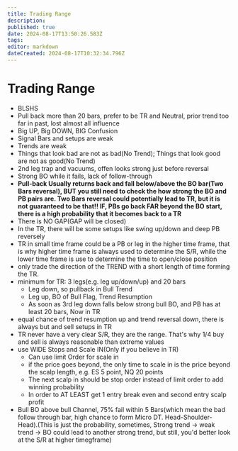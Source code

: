 ```yaml
---
title: Trading Range
description: 
published: true
date: 2024-08-17T13:50:26.583Z
tags: 
editor: markdown
dateCreated: 2024-08-17T10:32:34.796Z
---
```


# Trading Range

- BLSHS
- Pull back more than 20 bars, prefer to be TR and Neutral, prior trend too far in past, lost almost all influence
- Big UP, Big DOWN, BIG Confusion
- Signal Bars and setups are weak
- Trends are weak 
- Things that look bad are not as bad(No Trend); Things that look good are not as good(No Trend)
- 2nd leg trap and vacuums, offen looks strong just before reversal
- Strong BO while it fails, lack of follow-through
- **Pull-back Usually returns back and fall below/above the BO bar(Two Bars reversal), BUT you still need to check the how strong the BO and PB pairs are. Two Bars reversal could potentially lead to TR, but it is not guaranteed to be that!! IF, PBs go back FAR beyond the BO start, there is a high probability that it becomes back to a TR**
- There is NO GAP(GAP will be closed)
- In the TR, there will be some setups like swing up/down and deep PB reversely
- TR in small time frame could be a PB or leg in the higher time frame, that is why higher time frame is always used to determine the S/R, while the lower time frame is use to determine the time to open/close position
- only trade the direction of the TREND with a short length of time forming the TR.
- minimum for TR: 3 legs(e.g. leg up/down/up) and 20 bars
	- Leg down, so pullback in Bull Trend
  - Leg up, BO of Bull Flag, Trend Resumption
  - As soon as 3rd leg down falls below strong bull BO, and PB has at least 20 bars, Now in TR
- equal chance of trend resumption up and trend reversal down, there is always but and sell setups in TR
- TR never have a very clear S/R, they are the range. That's why 1/4 buy and sell is always reasonable than extreme values
- use WIDE Stops and Scale IN(Only if you believe in TR)
	- Can use limit Order for scale in
  - if the price goes beyond, the only time to scale in is the price beyond the scalp length, e.g. ES 5 point, NQ 20 points
  - The next scalp in should be stop order instead of limit order to add winning probability
  - In order to AT LEAST get 1 entry break even and second entry scalp profit
- Bull BO above bull Channel, 75% fail within 5 Bars(which mean the bad follow through bar, high chance to form Micro DT. Head-Shoulder-Head).(This is just the probability, sometimes, Strong trend -> weak trend -> BO could lead to another strong trend, but still, you'd better look at the S/R at higher timegframe)
 